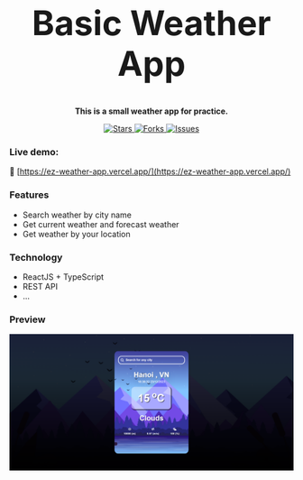 <h1 align="center" style="font-size: 60px">Basic Weather App</h1>

<div style="text-align: center;"><strong>This is a small weather app for practice.</strong></div>

<p align="center">
  <a href="https://github.com/tvanlong/weather-app">
    <img alt="Stars" src="https://badgen.net/github/stars/tvanlong/weather-app">
  </a>
  <a href="https://github.com/tvanlong/weather-app">
    <img alt="Forks" src="https://badgen.net/github/forks/tvanlong/weather-app">
  </a>
  <a href="https://github.com/tvanlong/weather-app/issues">
    <img alt="Issues" src="https://badgen.net/github/issues/tvanlong/weather-app">
  </a>
</p>


### Live demo: 

🔗 [https://ez-weather-app.vercel.app/](https://ez-weather-app.vercel.app/)

### Features

- Search weather by city name
- Get current weather and forecast weather
- Get weather by your location

### Technology

- ReactJS + TypeScript
- REST API
- ...

### Preview

![Alt text](src/assets/images/ez-weather-app.png)
